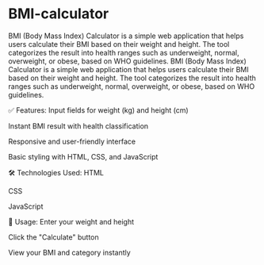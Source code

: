 # BMI-calculator
BMI (Body Mass Index) Calculator is a simple web application that helps users calculate their BMI based on their weight and height. The tool categorizes the result into health ranges such as underweight, normal, overweight, or obese, based on WHO guidelines.
BMI (Body Mass Index) Calculator is a simple web application that helps users calculate their BMI based on their weight and height. The tool categorizes the result into health ranges such as underweight, normal, overweight, or obese, based on WHO guidelines.

✅ Features:
Input fields for weight (kg) and height (cm)

Instant BMI result with health classification

Responsive and user-friendly interface

Basic styling with HTML, CSS, and JavaScript

🛠️ Technologies Used:
HTML

CSS

JavaScript

📌 Usage:
Enter your weight and height

Click the "Calculate" button

View your BMI and category instantly

